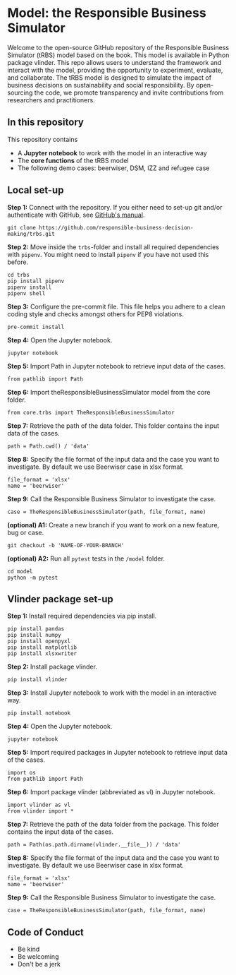 # Model: the Responsible Business Simulator

Welcome to the open-source GitHub repository of the Responsible Business Simulator (tRBS) model based on the book. This model is available in Python package vlinder.
This repo allows users to understand the framework and interact with the model, providing the opportunity to experiment, 
evaluate, and collaborate. The tRBS model is designed to simulate the impact of business decisions on sustainability 
and social responsibility. By open-sourcing the code, we promote transparency and invite contributions from 
researchers and practitioners.

## In this repository
This repository contains 
- A **Jupyter notebook** to work with the model in an interactive way
- The **core functions** of the tRBS model
- The following demo cases: beerwiser, DSM, IZZ and refugee case

## Local set-up

**Step 1:** Connect with the repository. If you either need to set-up git and/or 
authenticate with GitHub, see [GitHub's manual](https://docs.github.com/en/get-started/quickstart/set-up-git).
```
git clone https://github.com/responsible-business-decision-making/trbs.git
```

**Step 2:** Move inside the `trbs`-folder and install all required dependencies with ```pipenv```. You might need to install ```pipenv``` if you have
not used this before. 
```
cd trbs
pip install pipenv
pipenv install
pipenv shell
```

**Step 3:** Configure the pre-commit file. This file helps you adhere to a clean coding style and checks
amongst others for PEP8 violations. 
```
pre-commit install
```

**Step 4:** Open the Jupyter notebook.
```
jupyter notebook
```

**Step 5:** Import Path in Jupyter notebook to retrieve input data of the cases.
```
from pathlib import Path
```

**Step 6:** Import theResponsibleBusinessSimulator model from the core folder.
```
from core.trbs import TheResponsibleBusinessSimulator
```

**Step 7:** Retrieve the path of the data folder. This folder contains the input data of the cases.
```
path = Path.cwd() / 'data'
```

**Step 8:** Specify the file format of the input data and the case you want to investigate. By default we use Beerwiser case in xlsx format.
```
file_format = 'xlsx'
name = 'beerwiser'
```

**Step 9:** Call the Responsible Business Simulator to investigate the case.
```
case = TheResponsibleBusinessSimulator(path, file_format, name)
```

**(optional) A1:** Create a new branch if you want to work on a new feature, bug or case.
```
git checkout -b 'NAME-OF-YOUR-BRANCH'
```

**(optional) A2:** Run all `pytest` tests in the `/model` folder.
```
cd model
python -m pytest
```

## Vlinder package set-up

**Step 1:** Install required dependencies via pip install.
```
pip install pandas
pip install numpy
pip install openpyxl
pip install matplotlib
pip install xlsxwriter
```

**Step 2:** Install package vlinder.
```
pip install vlinder
```

**Step 3:** Install Jupyter notebook to work with the model in an interactive way.
```
pip install notebook
```

**Step 4:** Open the Jupyter notebook.
```
jupyter notebook
```

**Step 5:** Import required packages in Jupyter notebook to retrieve input data of the cases.
```
import os
from pathlib import Path
```

**Step 6:** Import package vlinder (abbreviated as vl) in Jupyter notebook.
```
import vlinder as vl
from vlinder import *
```

**Step 7:** Retrieve the path of the data folder from the package. This folder contains the input data of the cases.
```
path = Path(os.path.dirname(vlinder.__file__)) / 'data'
```

**Step 8:** Specify the file format of the input data and the case you want to investigate. By default we use Beerwiser case in xlsx format.
```
file_format = 'xlsx'
name = 'beerwiser'
```

**Step 9:** Call the Responsible Business Simulator to investigate the case.
```
case = TheResponsibleBusinessSimulator(path, file_format, name)
```

## Code of Conduct
- Be kind
- Be welcoming
- Don't be a jerk
